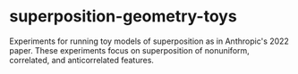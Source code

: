 # superposition-geometry-toys
Experiments for running toy models of superposition as in Anthropic's 2022 paper. These experiments focus on superposition of nonuniform, correlated, and anticorrelated features.

